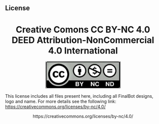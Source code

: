 ## License

<h1 align="center">Creative Comons CC BY-NC 4.0 DEED
Attribution-NonCommercial 4.0 International</h1> 

<p align="center">
  <img src="/Img/CC_BY_NC_4_0.jpg" />

This license includes all files present here, including all FinalBot designs, logo and name.
For more details see the following link:
https://creativecommons.org/licenses/by-nc/4.0/

<p align="center">https://creativecommons.org/licenses/by-nc/4.0/</p> 
